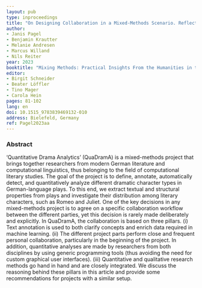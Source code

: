 ```yaml
---
layout: pub
type: inproceedings
title: "On Designing Collaboration in a Mixed-Methods Scenario. Reflecting Quantitative Drama Analytics"
author:
- Janis Pagel
- Benjamin Krautter
- Melanie Andresen
- Marcus Willand
- Nils Reiter
year: 2023
booktitle: "Mixing Methods: Practical Insights From the Humanities in the Digital Age"
editor:
- Birgit Schneider
- Beater Löffler
- Tino Mager
- Carola Hein
pages: 81-102
lang: en
doi: 10.1515_9783839469132-010
address: Bielefeld, Germany
ref: Pagel2023aa
---
```


### Abstract
‘Quantitative Drama Analytics’ (QuaDramA) is a mixed-methods project that brings together researchers from modern German literature and computational linguistics, thus belonging to the field of computational literary studies. The goal of the project is to define, annotate, automatically detect, and quantitatively analyze different dramatic character types in German-language plays. To this end, we extract textual and structural properties from plays and investigate their distribution among literary characters, such as Romeo and Juliet. One of the key decisions in any mixed-methods project is to agree on a specific collaboration workflow between the different parties, yet this decision is rarely made deliberately and explicitly. In QuaDramA, the collaboration is based on three pillars. (i) Text annotation is used to both clarify concepts and enrich data required in machine learning. (ii) The different project parts perform close and frequent personal collaboration, particularly in the beginning of the project. In addition, quantitative analyses are made by researchers from both disciplines by using generic programming tools (thus avoiding the need for custom graphical user interfaces). (iii) Quantitative and qualitative research methods go hand in hand and are closely integrated. We discuss the reasoning behind these pillars in this article and provide some recommendations for projects with a similar setup.
